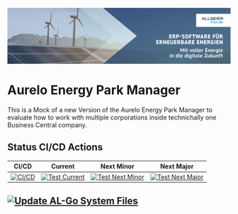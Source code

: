 ![Readme Banner](ReadmeHeader.png)
# Aurelo Energy Park Manager

This is a Mock of a new Version of the Aurelo Energy Park Manager to evaluate how to work with multiple corporations inside technichally one Business Central company.

## Status CI/CD Actions

| CI/CD | Current | Next Minor | Next Major |
| --- | --- | --- | --- |
| [![ CI/CD](https://github.com/PSCSandbox/aurelo-energy-park-manager/actions/workflows/CICD.yaml/badge.svg)](https://github.com/PSCSandbox/aurelo-energy-park-manager/actions/workflows/CICD.yaml) | [![ Test Current](https://github.com/PSCSandbox/aurelo-energy-park-manager/actions/workflows/Current.yaml/badge.svg)](https://github.com/PSCSandbox/aurelo-energy-park-manager/actions/workflows/Current.yaml) | [![ Test Next Minor](https://github.com/PSCSandbox/aurelo-energy-park-manager/actions/workflows/NextMinor.yaml/badge.svg)](https://github.com/PSCSandbox/aurelo-energy-park-manager/actions/workflows/NextMinor.yaml) | [![ Test Next Major](https://github.com/PSCSandbox/aurelo-energy-park-manager/actions/workflows/NextMajor.yaml/badge.svg)](https://github.com/PSCSandbox/aurelo-energy-park-manager/actions/workflows/NextMajor.yaml) |


## [![ Update AL-Go System Files](https://github.com/PSCSandbox/aurelo-energy-park-manager/actions/workflows/UpdateGitHubGoSystemFiles.yaml/badge.svg)](https://github.com/PSCSandbox/aurelo-energy-park-manager/actions/workflows/UpdateGitHubGoSystemFiles.yaml)